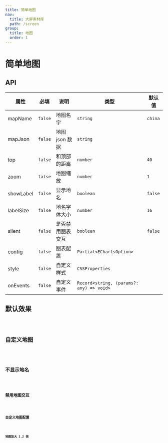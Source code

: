 ```yaml
---
title: 简单地图
nav:
  title: 大屏素材库
  path: /screen
group:
  title: 地图
  order: 1
---
```


# 简单地图

## API

| 属性      | 必填    | 说明             | 类型                                     | 默认值  |
| --------- | ------- | ---------------- | ---------------------------------------- | ------- |
| mapName   | `false` | 地图名字         | `string`                                 | `china` |
| mapJson   | `false` | 地图 json 数据   | `string`                                 |         |
| top       | `false` | 和顶部的距离     | `number`                                 | `40`    |
| zoom      | `false` | 地图缩放         | `number`                                 | `1`     |
| showLabel | `false` | 显示地名         | `boolean`                                | `false` |
| labelSize | `false` | 地名字体大小     | `number`                                 | `16`    |
| silent    | `false` | 是否禁用图表交互 | `boolean`                                | `false` |
| config    | `false` | 图表配置         | `Partial<EChartsOption>`                 |         |
| style     | `false` | 自定义样式       | `CSSProperties`                          |         |
| onEvents  | `false` | 自定义事件       | `Record<string, (params?: any) => void>` |         |

## 默认效果

<code src="../../example/SimpleMapDemo/demo1.tsx" background="#040727">

## 自定义地图

<code src="../../example/SimpleMapDemo/demo2.tsx" background="#040727">

## 不显示地名

<code src="../../example/SimpleMapDemo/demo3.tsx" background="#040727">

## 禁用地图交互

<code src="../../example/SimpleMapDemo/demo4.tsx" background="#040727">

## 自定义地图配置

<code src="../../example/SimpleMapDemo/demo5.tsx" background="#040727">

## 地图放大 1.2 倍

<code src="../../example/SimpleMapDemo/demo6.tsx" background="#040727">
